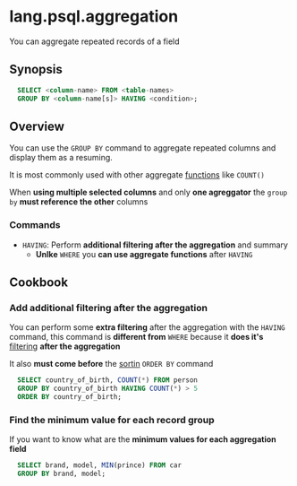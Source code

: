 # lang.psql.aggregation

You can aggregate repeated records of a field

## Synopsis

```sql
  SELECT <column-name> FROM <table-names>
  GROUP BY <column-name[s]> HAVING <condition>;
```

## Overview

You can use the `GROUP BY` command to aggregate repeated columns and display
them as a resuming.

It is most commonly used with other aggregate [functions](./x41v.md) like `COUNT()`

When **using multiple selected columns** and only **one agreggator** the `group by`
**must reference the other** columns

### Commands

- `HAVING`: Perform **additional filtering after the aggregation** and summary
  - **Unlke** `WHERE` you **can use aggregate functions** after `HAVING`

## Cookbook

### Add additional filtering after the aggregation

You can perform some **extra filtering** after the aggregation with the `HAVING`
command, this command is **different from** `WHERE` because it **does it's**
[filtering](./m2xg.md) **after the aggregation**

It also **must come before** the [sortin](./lhgd.md) `ORDER BY` command

```sql
  SELECT country_of_birth, COUNT(*) FROM person
  GROUP BY country_of_birth HAVING COUNT(*) > 5
  ORDER BY country_of_birth;
```

### Find the minimum value for each record group

If you want to know what are the **minimum values for each aggregation field**

```sql
  SELECT brand, model, MIN(prince) FROM car
  GROUP BY brand, model;
```
